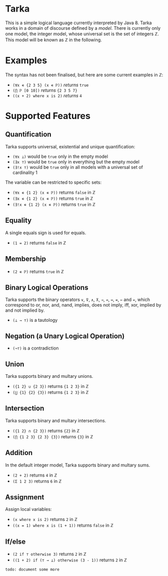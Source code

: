 Tarka
=====
This is a simple logical language currently interpreted by Java 8.  Tarka works in a domain of discourse defined by a _model_.  There is currently only one model, the integer model, whose universal set is the set of integers ℤ.  This model will be known as ℤ in the following.

Examples
========
The syntax has not been finalised, but here are some current examples in ℤ:

- `(∀x ∊ {2 3 5} (x ∊ ℙ))` _returns_ `true`
- `(⋂ ℙ [0 10])` _returns_ `{2 3 5 7}`
- `((x + 2) where x is 2)` _returns_ `4`

Supported Features
==================
Quantification
--------------
Tarka supports universal, existential and unique quantification:

- `(∀x ⊥)` would be `true` only in the empty model
- `(∃x ⊤)` would be `true` only in everything but the empty model
- `(∃!x ⊤)` would be `true` only in all models with a universal set of cardinality 1

The variable can be restricted to specific sets:

- `(∀x ∊ {1 2} (x ∊ ℙ))` returns `false` in ℤ
- `(∃x ∊ {1 2} (x ∊ ℙ))` returns `true` in ℤ
- `(∃!x ∊ {1 2} (x ∊ ℙ))` returns `true` in ℤ

Equality
--------
A single equals sign is used for equals.

- `(1 = 2)` returns `false` in ℤ

Membership
----------
- `(2 ∊ ℙ)` returns `true` in ℤ

Binary Logical Operations
-----------------
Tarka supports the binary operators `∨`, `⊽`, `∧`, `⊼`, `→`, `↛`, `↔`, `↮`, `←` and `↚`, which correspond to or, nor, and, nand, implies, does not imply, iff, xor, implied by and not implied by.

- `(⊥ → ⊤)` is a tautology

Negation (a Unary Logical Operation)
-----------------------------------
- `(¬⊤)` is a contradiction

Union
-----
Tarka supports binary and multary unions.

- `({1 2} ∪ {2 3})` returns `{1 2 3}` in ℤ
- `(⋃ {1} {2} {3})` returns `{1 2 3}` in ℤ

Intersection
------------
Tarka supports binary and multary intersections.

- `({1 2} ∩ {2 3})` returns `{2}` in ℤ
- `(⋂ {1 2 3} {2 3} {3})` returns `{3}` in ℤ

Addition
--------
In the default integer model, Tarka supports binary and multary sums.

- `(2 + 2)` returns `4` in ℤ
- `(Σ 1 2 3)` returns `6` in ℤ

Assignment
----------
Assign local variables:

- `(x where x is 2)` returns `2` in ℤ
- `((x = 1) where x is (1 + 1))` returns `false` in ℤ

If/else
-------
- `(2 if ⊤ otherwise 3)` returns `2` in ℤ
- `((1 + 2) if (⊤ → ⊥) otherwise (3 - 1))` returns `2` in ℤ

`todo: document some more`
